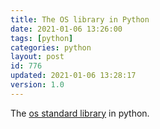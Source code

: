 ```yaml
---
title: The OS library in Python
date: 2021-01-06 13:26:00
tags: [python]
categories: python
layout: post
id: 776
updated: 2021-01-06 13:28:17
version: 1.0
---
```


The [os standard library](https://docs.python.org/3/library/os.html) in python.

<!-- more -->
